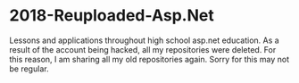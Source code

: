 # 2018-Reuploaded-Asp.Net
Lessons and applications throughout high school asp.net education.
As a result of the account being hacked, all my repositories were deleted. For this reason, I am sharing all my old repositories again. Sorry for this may not be regular.


